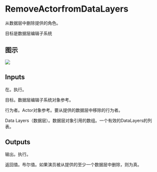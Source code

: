 # RemoveActorfromDataLayers

从数据层中删除提供的角色。

目标是数据层编辑子系统

## 图示

![]($-20221218-18350737.png)

## Inputs

在。执行。

目标。数据层编辑子系统对象参考。

行为者。Actor对象参考。要从提供的数据层中移除的行为者。

Data Layers（数据层）。数据层对象引用的数组。一个有效的DataLayers的列表。 

## Outputs

输出。执行。

返回值。布尔值。如果演员被从提供的至少一个数据层中删除，则为真。
